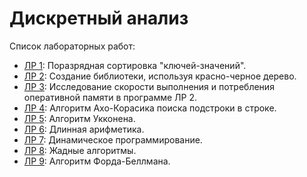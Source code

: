 # Дискретный анализ
Список лабораторных работ:
* [ЛР 1](da_lab_1/): Поразрядная сортировка "ключей-значений".
* [ЛР 2](da_lab_2/): Создание библиотеки, используя красно-черное дерево.
* [ЛР 3](da_lab_2/report3): Исследование скорости выполнения и потребления оперативной памяти в программе ЛР 2.
* [ЛР 4](da_lab_4/): Алгоритм Ахо-Корасика поиска подстроки в строке.
* [ЛР 5](da_lab_5/): Алгоритм Укконена.
* [ЛР 6](da_lab_6/): Длинная арифметика.
* [ЛР 7](da_lab_7/): Динамическое программирование.
* [ЛР 8](da_lab_8/): Жадные алгоритмы.
* [ЛР 9](da_lab_9/): Алгоритм Форда-Беллмана.
